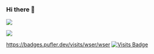 ### Hi there 👋

<!--
**wser/wser** is a ✨ _special_ ✨ repository because its `README.md` (this file) appears on your GitHub profile.

Here are some ideas to get you started:

- 🔭 I’m currently working on ...
- 🌱 I’m currently learning ...
- 👯 I’m looking to collaborate on ...
- 🤔 I’m looking for help with ...
- 💬 Ask me about ...
- 📫 How to reach me: ...
- 😄 Pronouns: ...
- ⚡ Fun fact: ...
-->

![](https://hit.yhype.me/github/profile?user_id=6226428)

![](https://komarev.com/ghpvc/?username=wser)

https://badges.pufler.dev/visits/wser/wser
[![Visits Badge](https://badges.pufler.dev/visits/puf17640/git-badges)](https://badges.pufler.dev)
